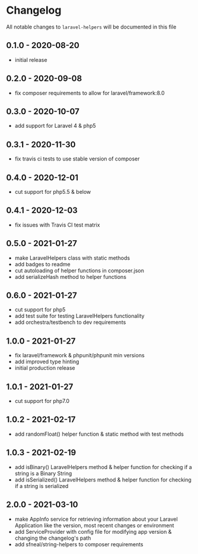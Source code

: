 # Changelog

All notable changes to `laravel-helpers` will be documented in this file


## 0.1.0 - 2020-08-20
- initial release


## 0.2.0 - 2020-09-08
- fix composer requirements to allow for laravel/framework:8.0


## 0.3.0 - 2020-10-07
- add support for Laravel 4 & php5


## 0.3.1 - 2020-11-30
- fix travis ci tests to use stable version of composer


## 0.4.0 - 2020-12-01
- cut support for php5.5 & below


## 0.4.1 - 2020-12-03
- fix issues with Travis CI test matrix


## 0.5.0 - 2021-01-27
- make LaravelHelpers class with static methods 
- add badges to readme 
- cut autoloading of helper functions in composer.json
- add serializeHash method to helper functions


## 0.6.0 - 2021-01-27
- cut support for php5
- add test suite for testing LaravelHelpers functionality
- add orchestra/testbench to dev requirements


## 1.0.0 - 2021-01-27
- fix laravel/framework & phpunit/phpunit min versions
- add improved type hinting
- initial production release


## 1.0.1 - 2021-01-27
- cut support for php7.0


## 1.0.2 - 2021-02-17
- add randomFloat() helper function & static method with test methods


## 1.0.3 - 2021-02-19
- add isBinary() LaravelHelpers method & helper function for checking if a string is a Binary String
- add isSerialized() LaravelHelpers method & helper function for checking if a string is serialized


## 2.0.0 - 2021-03-10
- make AppInfo service for retrieving information about your Laravel Application like the version, most recent changes or environment
- add ServiceProvider with config file for modifying app version & changing the changelog's path
- add sfneal/string-helpers to composer requirements
